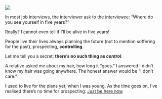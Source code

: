 ![](//cacilhas.info/img/lamp.png)

In most job interviews, the interviewer ask to the interviewee: “Where do you see yourself in five years?”

Really? I cannot even tell if I’ll be alive in five years!

People live their lives always planning the future (not to mention soffering for the past), prospecting, **controlling**.

Let me tell you a secret: **there’s no such thing as _control_**.

A relative asked me about my hair, how long it “goes.” I answered I didn’t know my hair was going anywhere. The honest answer would be “I don’t care.”

I used to live for the plans yet, when I was young. As the time goes on, I’ve realised there’s no time for prospecting. [Just be here now](https://www.youtube.com/watch?v=0kQWAqjFJS0).